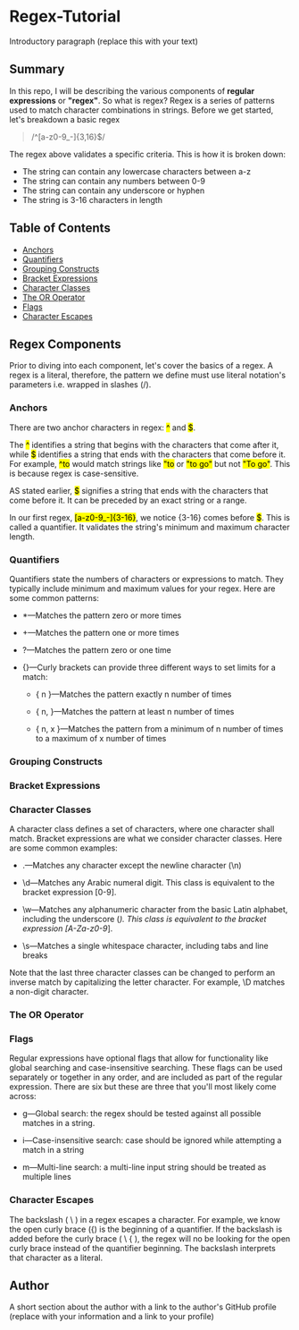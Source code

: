 # Regex-Tutorial

Introductory paragraph (replace this with your text)

## Summary

In this repo, I will be describing the various components of **regular expressions** or **"regex"**. So what is regex? Regex is a series of patterns used to match character combinations in strings. Before we get started, let's breakdown a basic regex

> /^[a-z0-9_-]{3,16}$/

The regex above validates a specific criteria. This is how it is broken down:

- The string can contain any lowercase characters between a-z
- The string can contain any numbers between 0-9
- The string can contain any underscore or hyphen
- The string is 3-16 characters in length

## Table of Contents

- [Anchors](#anchors)
- [Quantifiers](#quantifiers)
- [Grouping Constructs](#grouping-constructs)
- [Bracket Expressions](#bracket-expressions)
- [Character Classes](#character-classes)
- [The OR Operator](#the-or-operator)
- [Flags](#flags)
- [Character Escapes](#character-escapes)

## Regex Components

Prior to diving into each component, let's cover the basics of a regex. A regex is a literal, therefore, the pattern we define must use literal notation's parameters i.e. wrapped in slashes (/).

### Anchors

There are two anchor characters in regex: <mark>^</mark> and <mark>$</mark>.

The <mark>^</mark> identifies a string that begins with the characters that come after it, while <mark>$</mark> identifies a string that ends with the characters that come before it. For example, <mark>^to</mark> would match strings like <mark>"to</mark> or <mark>"to go"</mark> but not <mark>"To go"</mark>. This is because regex is case-sensitive.

AS stated earlier, <mark>$</mark> signifies a string that ends with the characters that come before it. It can be preceded by an exact string or a range.

In our first regex, <mark>[a-z0-9_-]{3-16}</mark>, we notice {3-16} comes before <mark>$</mark>. This is called a quantifier. It validates the string's minimum and maximum character length.

### Quantifiers

Quantifiers state the numbers of characters or expressions to match. They typically include minimum and maximum values for your regex. Here are some common patterns:

- \*—Matches the pattern zero or more times

- +—Matches the pattern one or more times

- ?—Matches the pattern zero or one time

- {}—Curly brackets can provide three different ways to set limits for a match:

  - { n }—Matches the pattern exactly n number of times

  - { n, }—Matches the pattern at least n number of times

  - { n, x }—Matches the pattern from a minimum of n number of times to a maximum of x number of times

### Grouping Constructs

### Bracket Expressions

### Character Classes

A character class defines a set of characters, where one character shall match. Bracket expressions are what we consider character classes. Here are some common examples:

- .—Matches any character except the newline character (\n)

- \d—Matches any Arabic numeral digit. This class is equivalent to the bracket expression [0-9].

- \w—Matches any alphanumeric character from the basic Latin alphabet, including the underscore (_). This class is equivalent to the bracket expression [A-Za-z0-9_].

- \s—Matches a single whitespace character, including tabs and line breaks

Note that the last three character classes can be changed to perform an inverse match by capitalizing the letter character. For example, \D matches a non-digit character.

### The OR Operator

### Flags

Regular expressions have optional flags that allow for functionality like global searching and case-insensitive searching. These flags can be used separately or together in any order, and are included as part of the regular expression. There are six but these are three that you'll most likely come across:

- g—Global search: the regex should be tested against all possible matches in a string.

- i—Case-insensitive search: case should be ignored while attempting a match in a string

- m—Multi-line search: a multi-line input string should be treated as multiple lines

### Character Escapes

The backslash ( \ ) in a regex escapes a character. For example, we know the open curly brace ({) is the beginning of a quantifier. If the backslash is added before the curly brace ( \ { ), the regex will no be looking for the open curly brace instead of the quantifier beginning. The backslash interprets that character as a literal.

## Author

A short section about the author with a link to the author's GitHub profile (replace with your information and a link to your profile)
